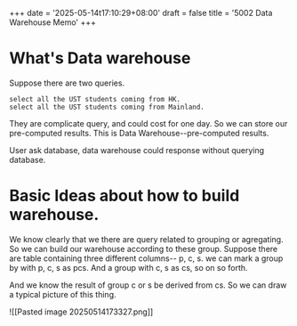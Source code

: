 +++
date = '2025-05-14t17:10:29+08:00'
draft = false 
title = '5002 Data Warehouse Memo'
+++

# What's Data warehouse
Suppose there are two queries.
```
select all the UST students coming from HK.
select all the UST students coming from Mainland.
```
They are complicate query, and could cost for one day.
So we can store our pre-computed results.
This is Data Warehouse--pre-computed results.

User ask database, data warehouse could response without querying database. 

# Basic Ideas about how to build warehouse.

We know clearly that we there are query related to grouping or agregating. So we can build our warehouse according to these group. 
Suppose there are table containing three different columns-- p, c, s. 
we can mark a group by with p, c, s as pcs. And a group with c, s as cs, so on so forth.

And we know the result of group c or s be derived from cs. So we can draw a typical picture of this thing.

![[Pasted image 20250514173327.png]]

